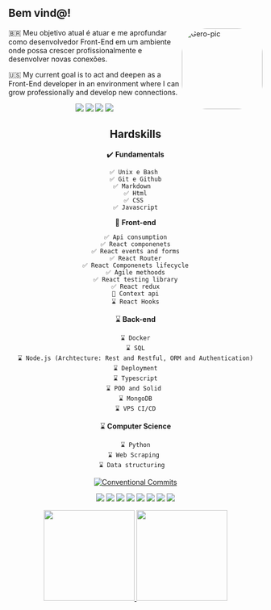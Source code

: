 
## Bem vind@!
<img  align="right" alt="Gero-pic" height="160" style="border-radius:50px;" src="https://media.discordapp.net/attachments/876950923174379611/892502688070238339/Webp.net-gifmaker.gif?width=395&height=395">

<div>
🇧🇷 Meu objetivo atual é atuar e me aprofundar como desenvolvedor Front-End em um ambiente onde possa crescer profissionalmente e desenvolver novas conexões.

🇺🇸  My current goal is to act and deepen as a Front-End developer in an environment where I can grow professionally and develop new connections.
   
</div>

<center><div>
  <a href = "mailto:gersonhoa@gmail.com"><img src="https://img.shields.io/badge/-My Mail-%23946CE8?style=for-the-badge&logo=gmail&logoColor=white" target="_blank"></a>
  <a href="https://www.linkedin.com/in/gerson-henrique-oliveira-almeida-b46693204/" target="_blank"><img src="https://img.shields.io/badge/-My Work-white?style=for-the-badge&logo=linkedin&logoColor=black" target="_blank"></a> 
 <a href="https://instagram.com/gerson.h.o" target="_blank"><img src="https://img.shields.io/badge/-my life-black?style=for-the-badge&logo=instagram&logoColor=white" target="_blank"></a>
  <a href="https://api.whatsapp.com/send?phone=5564996130157&text=Ol%C3%A1,%20Gero!%20" target="_blank"><img src="https://img.shields.io/badge/-My number-%2362C829?style=for-the-badge&logo=whatsapp&logoColor=white" target="_blank"></a>

<div>
  

  
  
  
  
  
 ## Hardskills

✔️   **Fundamentals**

 ```
 ✅ Unix e Bash 
 ✅ Git e Github
 ✅ Markdown  
 ✅ Html
 ✅ CSS 
 ✅ Javascript
 ```


🔵 **Front-end**

 ```
 ✅ Api consumption
 ✅ React componenets
 ✅ React events and forms
 ✅ React Router
 ✅ React Componenets lifecycle
 ✅ Agile methoods
 ✅ React testing library
 ✅ React redux
 🔵 Context api
 ⌛ React Hooks
 ```

⌛ **Back-end**

 ```
 ⌛ Docker
 ⌛ SQL
 ⌛ Node.js (Archtecture: Rest and Restful, ORM and Authentication)
 ⌛ Deployment
 ⌛ Typescript
 ⌛ POO and Solid 
 ⌛ MongoDB
 ⌛ VPS CI/CD
 ```


⌛ **Computer Science**

 ```
 ⌛ Python
 ⌛ Web Scraping 
 ⌛ Data structuring  
 ```


</div>
  <div>
     
   
   [![Conventional Commits](https://img.shields.io/badge/Conventional%20Commits-1.0.0-yellow.svg)](https://conventionalcommits.org)


  
  
<p align="center">

  <img src="https://img.shields.io/badge/JavaScript-F7DF1E?style=for-the-badge&logo=javascript&logoColor=black">
  <img src="https://img.shields.io/badge/HTML5-E34F26?style=for-the-badge&logo=html5&logoColor=white">
  <img src="https://img.shields.io/badge/CSS3-1572B6?style=for-the-badge&logo=css3&logoColor=white">
  <img src="https://img.shields.io/badge/React-20232A?style=for-the-badge&logo=react&logoColor=61DAFB">
  <img src="https://img.shields.io/badge/Material--UI-0081CB?style=for-the-badge&logo=material-design&logoColor=white">
  <img src="https://img.shields.io/badge/Redux-593D88?style=for-the-badge&logo=redux&logoColor=white">
  <img src="https://img.shields.io/badge/React_Router-CA4245?style=for-the-badge&logo=react-router&logoColor=white">
  <img src="https://img.shields.io/badge/Git-E34F26?style=for-the-badge&logo=git&logoColor=white">
  
  
  
  
</p>


   
 
    
  <p align="center"> 
<a href="https://github.com/jeniblodev">
  <img height="180em" src="https://github-readme-stats-eight-theta.vercel.app/api?username=gerson-henrique&show_icons=true&theme=midnight-purple&include_all_commits=true&count_private=true"/>
  <img height="180em" src="https://github-readme-stats-eight-theta.vercel.app/api/top-langs/?username=gerson-henrique&layout=compact&langs_count=8&theme=midnight-purple"/>
</a>
</p>
    
  
 
